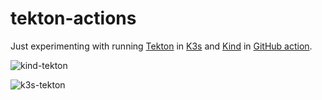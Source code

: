 # tekton-actions

Just experimenting with running [Tekton](https://tekton.dev/) in [K3s](https://k3s.io/) and [Kind](https://kind.sigs.k8s.io/) in [GitHub action](https://github.com/features/actions).

![kind-tekton](https://github.com/nelsonsilva/tekton-actions/workflows/kind-tekton/badge.svg)

![k3s-tekton](https://github.com/nelsonsilva/tekton-actions/workflows/k3s-tekton/badge.svg)
